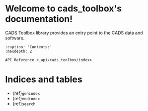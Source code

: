 # Welcome to cads_toolbox's documentation!

CADS Toolbox library provides an entry point to the CADS data and software.

```{toctree}
:caption: 'Contents:'
:maxdepth: 2

API Reference <_api/cads_toolbox/index>
```

# Indices and tables

- {ref}`genindex`
- {ref}`modindex`
- {ref}`search`
